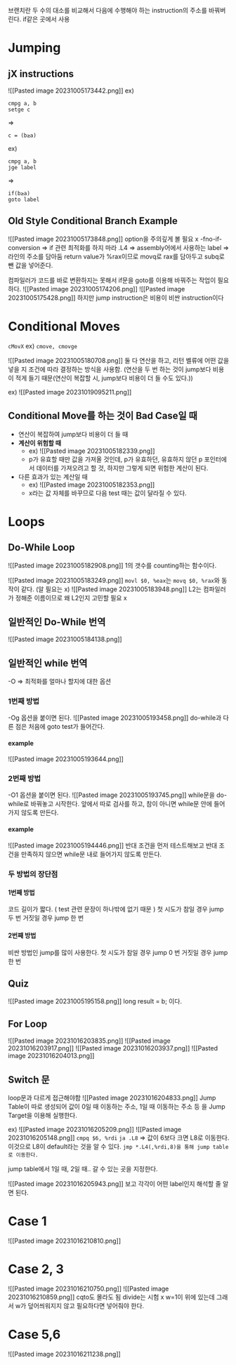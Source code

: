 브랜치란 두 수의 대소를 비교해서 다음에 수행해야 하는 instruction의 주소를 바꿔버린다.
if같은 곳에서 사용
# Jumping
## jX instructions
![[Pasted image 20231005173442.png]]
ex)
```
cmpg a, b
setge c
```
=>
```
c = (b≥a)
```

ex)
```
cmpg a, b
jge label
```
=>
```
if(b≥a)
goto label
```

## Old Style Conditional Branch Example
![[Pasted image 20231005173848.png]]
option을 주의깊게 볼 필요 x
-fno-if-conversion => if 관련 최적화를 하지 마라
.L4 => assembly어에서 사용하는 label => 라인의 주소를 담아둠
return value가 %rax이므로 movq로 rax를 담아두고 subq로 뺀 값을 넣어준다.

컴파일러가 코드를 바로 변환하지는 못해서 if문을 goto를 이용해 바꿔주는 작업이 필요하다.
![[Pasted image 20231005174206.png]]
![[Pasted image 20231005175428.png]]
하지만 jump instruction은 비용이 비싼 instruction이다

# Conditional Moves
`cMovX`
ex) `cmove, cmovge`

![[Pasted image 20231005180708.png]]
둘 다 연산을 하고, 리턴 벨류에 어떤 값을 넣을 지 조건에 따라  결정하는 방식을 사용함. (연산을 두 번 하는 것이 jump보다 비용이 적게 들기 때문(연산이 복잡할 시, jump보다 비용이 더 들 수도 있다.))

ex)
![[Pasted image 20231019095211.png]]

## Conditional Move를 하는 것이 Bad Case일 때
- 연산이 복잡하여 jump보다 비용이 더 들 때
- **계산이 위험할 때**
	- ex) ![[Pasted image 20231005182339.png]]
	- p가 유효할 때만 값을 가져올 것인데, p가 유효하던, 유효하지 않던 p 포인터에서 데이터를 가져오려고 할 것, 하지만 그렇게 되면 위험한 계산이 된다. 
- 다른 효과가 있는 계산일 때 
	- ex) ![[Pasted image 20231005182353.png]]
	- x라는 값 자체를 바꾸므로 다음 test 때는 값이 달라질 수 있다.
 

# Loops
## Do-While Loop
![[Pasted image 20231005182908.png]]
1의 갯수를 counting하는 함수이다.

![[Pasted image 20231005183249.png]]
`movl $0, %eax`는 `movq $0, %rax`와 동작이 같다. (알 필요는 x)
![[Pasted image 20231005183948.png]]
L2는 컴파일러가 정해준 이름이므로 왜 L2인지 고민할 필요 x

## 일반적인 Do-While 번역
![[Pasted image 20231005184138.png]]
## 일반적인 while 번역
-O => 최적화를 얼마나 할지에 대한 옵션
### 1번째 방법
-Og 옵션을 붙이면 된다.
![[Pasted image 20231005193458.png]]
do-while과 다른 점은 처음에 goto test가 들어간다.
#### example

![[Pasted image 20231005193644.png]]

### 2번째 방법
-O1 옵션을 붙이면 된다.
![[Pasted image 20231005193745.png]]
while문을 do-while로 바꿔놓고 시작한다.
앞에서 따로 검사를 하고, 참이 아니면 while문 안에 들어가지 않도록 만든다.

#### example
![[Pasted image 20231005194446.png]]
반대 조건을 먼저 테스트해보고 반대 조건을 만족하지 않으면 while문 내로 들어가지 않도록 만든다.

### 두 방법의 장단점
#### 1번째 방법
코드 길이가 짧다. ( test 관련 문장이 하나밖에 없기 때문 )
첫 시도가 참일 경우 jump 두 번
거짓일 경우 jump 한 번 

#### 2번째 방법
비싼 방법인 jump를 많이 사용한다.
첫 시도가 참일 경우 jump 0 번
거짓일 경우 jump 한 번 

## Quiz
![[Pasted image 20231005195158.png]]
long result = b; 이다.
## For Loop
![[Pasted image 20231016203835.png]]
![[Pasted image 20231016203917.png]]
![[Pasted image 20231016203937.png]]
![[Pasted image 20231016204013.png]]

## Switch 문
loop문과 다르게 접근해야함
![[Pasted image 20231016204833.png]]
Jump Table이 따로 생성되어 값이 0일 때 이동하는 주소, 1일 때 이동하는 주소 등 을 Jump Target을 이용해 실행한다.

ex)
![[Pasted image 20231016205209.png]]
![[Pasted image 20231016205148.png]]
`cmpq $6, %rdi`
`ja .L8` => 값이 6보다 크면 L8로 이동한다. 이것으로 L8이 default라는 것을 알 수 있다.
`jmp *.L4(,%rdi,8)을 통해 jump table로 이동한다.`

jump table에서 1일 때, 2일 때.. 갈 수 있는 곳을 지정한다.

![[Pasted image 20231016205943.png]]
보고 각각이 어떤 label인지 해석할 줄 알면 된다.

# Case 1
![[Pasted image 20231016210810.png]]
# Case 2, 3
![[Pasted image 20231016210750.png]]
![[Pasted image 20231016210859.png]]
cqto도 몰라도 됨 divide는 시험 x
w=1이 위에 있는데 그래서 w가 덮어씌워지지 않고 필요하다면 넣어줘야 한다.
# Case 5,6
![[Pasted image 20231016211238.png]]









